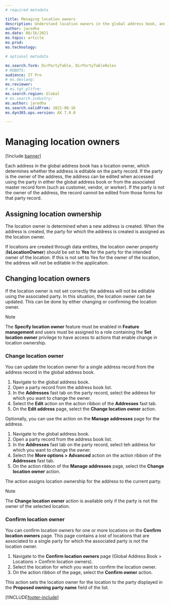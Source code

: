 ```yaml
---
# required metadata

title: Managing location owners
description: Understand location owners in the global address book, and how to change the owner when needed.
author: jaredha
ms.date: 08/16/2021
ms.topic: article
ms.prod: 
ms.technology: 

# optional metadata

ms.search.form: DirPartyTable, DirPartyTableRoles
# ROBOTS: 
audience: IT Pro
# ms.devlang: 
ms.reviewer: 
# ms.tgt_pltfrm: 
ms.search.region: Global
# ms.search.industry: 
ms.author: jaredha
ms.search.validFrom: 2021-08-16
ms.dyn365.ops.version: AX 7.0.0

---
```


# Managing location owners

[!include [banner](../includes/banner.md)]

Each address in the global address book has a location owner, which determines whether the address is editable on the party record. If the party is the owner of the address, the address can be edited when accessed using the party in either the global address book or from the associated master record form (such as customer, vendor, or worker). If the party is not the owner of the address, the record cannot be edited from those forms for that party record.

## Assigning location ownership

The location owner is determined when a new address is created. When the address is created, the party for which the address is created is assigned as the location owner. 

If locations are created through data entities, the location owner property (**IsLocationOwner**) should be set to **Yes** for the party for the intended owner of the location. If this is not set to Yes for the owner of the location, the address will not be editable in the application.

## Changing location owners

If the location owner is not set correctly the address will not be editable using the associated party. In this situation, the location owner can be updated. This can be done by either changing or confirming the location owner.

> [!NOTE]
> The **Specify location owner** feature must be enabled in **Feature management** and users must be assigned to a role containing the **Set location owner** privilege to have access to actions that enable change in location ownership.

### Change location owner

You can update the location owner for a single address record from the address record in the global address book.

1. Navigate to the global address book.
2. Open a party record from the address book list.
3. In the **Addresses** fast tab on the party record, select the address for which you want to change the owner. 
4. Select the **Edit** action on the action ribbon of the **Addresses** fast tab.
5. On the **Edit address** page, select the **Change location owner** action.

Optionally, you can use the action on the **Manage addresses** page for the address.

1. Navigate to the global address book.
2. Open a party record from the address book list.
3. In the **Addresses** fast tab on the party record, select teh address for which you want to change the owner.
4. Select the **More options > Advanced** action on the action ribbon of the **Addresses** fast tab.
5. On the action ribbon of the **Manage addresses** page, select the **Change location owner** action.

The action assigns location ownership for the address to the current party.

> [!NOTE]
> The **Change location owner** action is available only if the party is not the owner of the selected location.

### Confirm location owner
You can confirm location owners for one or more locations on the **Confirm location owners** page. This page contains a lost of locations that are associated to a single party for which the associated party is not the location owner.

1. Navigate to the **Confirm location owners** page (Global Address Book > Locations > Confirm location owners).
2. Select the location for which you want to confirm the location owner.
3. On the action ribbon of the page, select the **Confirm owner** action.

This action sets the location owner for the location to the party displayed in the **Proposed owning party name** field of the list.

[!INCLUDE[footer-include](../../../includes/footer-banner.md)]
